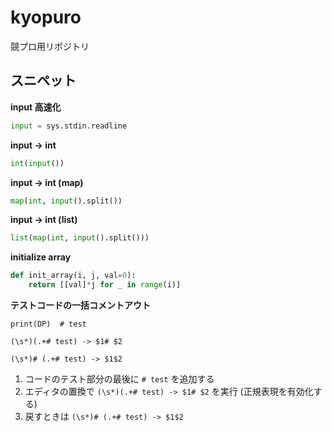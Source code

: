 # kyopuro
競プロ用リポジトリ

## スニペット
**input 高速化**
```python
input = sys.stdin.readline
```

**input -> int**
```python
int(input())
```

**input -> int (map)**
```python
map(int, input().split())
```

**input -> int (list)**
```python
list(map(int, input().split()))
```

**initialize array**
```python
def init_array(i, j, val=0):
    return [[val]*j for _ in range(i)]
```

**テストコードの一括コメントアウト**

```re
print(DP)  # test
```
```re
(\s*)(.+# test) -> $1# $2
```
```re
(\s*)# (.+# test) -> $1$2
```

1. コードのテスト部分の最後に `# test` を追加する
2. エディタの置換で `(\s*)(.+# test) -> $1# $2` を実行 (正規表現を有効化する)
3. 戻すときは `(\s*)# (.+# test) -> $1$2`
